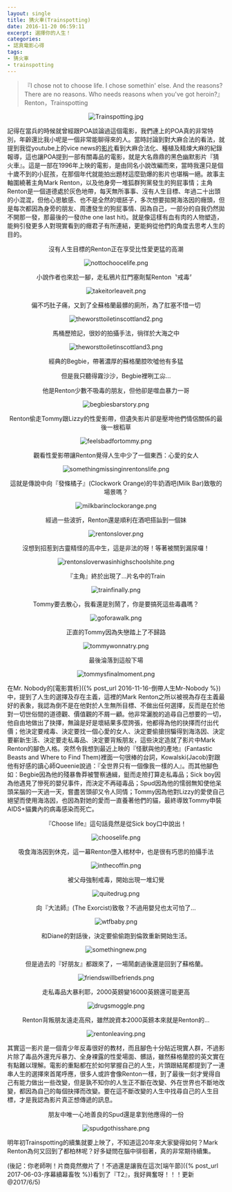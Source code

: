 ```yaml
---
layout: single
title: 猜火車(Trainspotting)
date: 2016-11-20 06:59:11
excerpt: 選擇你的人生！
categories:
- 認真電影心得
tags:
- 猜火車
- trainspotting
---
```


>『I chose not to choose life. I chose somethin' else. And the reasons? There are no reasons. Who needs reasons when you've got heroin?』 Renton，Trainspotting

<p style="text-align:center"><img alt="Trainspotting.jpg" src="https://pic.pimg.tw/kwbuster/1479625048-4147858758_n.jpg?v=1479625065" title="Trainspotting.jpg"></p>

記得在當兵的時候就曾經跟POA談論過這個電影，我們連上的POA真的非常特別，年齡還比我小呢是一個非常能聊得來的人。當時討論到對大麻合法的看法，就提到我從youtube上的vice news的[影片](https://www.youtube.com/watch?v=GhTYI3DeNgA&amp;t=2165s)看到大麻合法化、種植及精煉大麻的紀錄報導，這也讓POA提到一部有關毒品的電影，就是大名鼎鼎的黑色幽默影片『猜火車』。這是一部在1996年上映的電影，是由同名小說改編而來，當時我還只是個十歲不到的小屁孩，在那個年代就能拍出題材這麼勁爆的影片也堪稱一絕。故事主軸圍繞著主角Mark Renton，以及他身旁一堆狐群狗黨發生的狗屁事情；主角Renton是一個道德處於灰色地帶，每天無所事事、沒有人生目標、年過二十出頭的小混混，但他心思敏感、也不是全然的壞胚子，多次想要拋開海洛因的癮頭，但是每次都因為身旁的朋友、周遭發生的狗屁事情、因為自己，一部分的自我仍然拋不開那一發，那最後的一發(the one last hit)。就是像這樣有血有肉的人物塑造，能夠引發更多人對現實看到的癮君子有所連結，更能夠從他們的角度去思考人生的目的。

<p style="text-align: center;">沒有人生目標的Renton正在享受比性愛更猛的高潮</p>

<p style="text-align:center"><img alt="nottochoocelife.png" src="https://pic.pimg.tw/kwbuster/1479625027-2531131077_n.png" title="nottochoocelife.png"></p>

<p style="text-align: center;">小說作者也來尬一腳，走私鴉片肛門塞劑幫Renton〝戒毒〞</p>

<p style="text-align:center"><img alt="takeitorleaveit.png" src="https://pic.pimg.tw/kwbuster/1479625036-990728894_n.png" title="takeitorleaveit.png"></p>

<p style="text-align: center;">偏不巧肚子痛，又到了全蘇格蘭最髒的廁所，為了肛塞不惜一切</p>

<p style="text-align:center"><img alt="theworsttoiletinscottland2.png" src="https://pic.pimg.tw/kwbuster/1479625038-2599857430_n.png" title="theworsttoiletinscottland2.png"></p>

<p style="text-align: center;">馬桶歷險記，很妙的拍攝手法，徜徉於大海之中</p>

<p style="text-align:center"><img alt="theworsttoiletinscottland3.png" src="https://pic.pimg.tw/kwbuster/1479625040-3333057174_n.png" title="theworsttoiletinscottland3.png"></p>

<p style="text-align: center;">經典的Begbie，帶著濃厚的蘇格蘭腔吹噓他有多猛</p>

<p style="text-align: center;">但是我只聽得霧沙沙，Begbie裡咧工尛...</p>

<p style="text-align: center;">他是Renton少數不吸毒的朋友，但他卻是噬血暴力一哥</p>

<p style="text-align:center"><img alt="begbiesbarstory.png" src="https://pic.pimg.tw/kwbuster/1479625021-3238839435_n.png" title="begbiesbarstory.png"></p>

<p style="text-align: center;">Renton偷走Tommy跟Lizzy的性愛影帶，但遺失影片卻是壓垮他們情侶關係的最後一根稻草</p>

<p style="text-align:center"><img alt="feelsbadfortommy.png" src="https://pic.pimg.tw/kwbuster/1479625021-4123207327_n.png" title="feelsbadfortommy.png"></p>

<p style="text-align: center;">觀看性愛影帶讓Renton覺得人生中少了一個東西：心愛的女人</p>

<p style="text-align:center"><img alt="somethingmissinginrentonslife.png" src="https://pic.pimg.tw/kwbuster/1479625032-2661325439_n.png" title="somethingmissinginrentonslife.png"></p>

<p style="text-align: center;">這就是傳說中向『發條橘子』(Clockwork Orange)的牛奶酒吧(Milk Bar)致敬的場景嗎？</p>

<p style="text-align:center"><img alt="milkbarinclockorange.png" src="https://pic.pimg.tw/kwbuster/1479625026-3737109895_n.png" title="milkbarinclockorange.png"></p>

<p style="text-align: center;">經過一些波折，Renton還是順利在酒吧搭訕到一個妹</p>

<p style="text-align:center"><img alt="rentonslover.png" src="https://pic.pimg.tw/kwbuster/1479625029-2308838221_n.png" title="rentonslover.png"></p>

<p style="text-align: center;">沒想到招惹到古靈精怪的高中生，這是非法的呀！等著被關到漏尿囉！</p>

<p style="text-align:center"><img alt="rentonsloverwasinhighschoolshite.png" src="https://pic.pimg.tw/kwbuster/1479625031-2482940428_n.png" title="rentonsloverwasinhighschoolshite.png"></p>

<p style="text-align: center;">『主角』終於出現了...片名中的Train</p>

<p style="text-align:center"><img alt="trainfinally.png" src="https://pic.pimg.tw/kwbuster/1479625049-2598420941_n.png" title="trainfinally.png"></p>

<p style="text-align: center;">Tommy要去散心，我看還是別鬧了，你是要搞死這些毒蟲嗎？</p>

<p style="text-align:center"><img alt="goforawalk.png" src="https://pic.pimg.tw/kwbuster/1479625022-3078445874_n.png" title="goforawalk.png"></p>

<p style="text-align: center;">正直的Tommy因為失戀踏上了不歸路</p>

<p style="text-align:center"><img alt="tommywonnatry.png" src="https://pic.pimg.tw/kwbuster/1479625044-1771569863_n.png" title="tommywonnatry.png"></p>

<p style="text-align: center;">最後淪落到這般下場</p>

<p style="text-align:center"><img alt="tommysfinalmoment.png" src="https://pic.pimg.tw/kwbuster/1479625043-238761814_n.png" title="tommysfinalmoment.png"></p>

在Mr. Nobody的[電影賞析]({% post_url 2016-11-16-倒帶人生Mr-Nobody %})中，提到了人生的選擇及存在主義，這裡的Mark Renton之所以被視為存在主義最好的表象，我認為倒不是在他對於人生無所目標、不做出任何選擇，反而是在於他對一切世俗間的道德觀、價值觀的不屑一顧。他非常灑脫的追尋自己想要的一切，他自由地做出了抉擇，無論是好是壞結果多麼誇張，他都得為他的抉擇而付出代價；他決定要戒毒、決定要找一個心愛的女人、決定要偷搶拐騙得到海洛因、決定要嶄新生活、決定要走私毒品、決定要背叛朋友，這些決定造就了影片中Mark Renton的腳色人格。突然令我想到最近上映的『怪獸與他的產地』(Fantastic Beasts and Where to Find Them)裡面一句很棒的台詞，Kowalski(Jacob)對跟他有好感的讀心師Queenie說過：『全世界只有一個像我一樣的人』。而其他腳色如：Begbie因為他的殘暴魯莽被警察通緝，鋌而走險打算走私毒品；Sick boy因為他遇見了慘死的嬰兒事件，而決定不再碰毒品；Spud因為他的懦弱無知使他呆頭呆腦的一天過一天，嘗盡苦頭卻又令人同情；Tommy因為他對Lizzy的愛使自己絕望而使用海洛因，也因為對她的愛而一直養著他們的貓，最終導致Tommy申裝AIDS+貓糞內的病毒感染而死亡。

<p style="text-align: center;">『Choose life』這句話竟然是從Sick boy口中說出！</p>

<p style="text-align:center"><img alt="chooselife.png" src="https://pic.pimg.tw/kwbuster/1479625020-3114349785_n.png" title="chooselife.png"></p>

<p style="text-align: center;">吸食海洛因到休克，這一幕Renton墮入棺材中，也是很有巧思的拍攝手法</p>

<p style="text-align:center"><img alt="inthecoffin.png" src="https://pic.pimg.tw/kwbuster/1479625026-1937871205_n.png" title="inthecoffin.png"></p>

<p style="text-align: center;">被父母強制戒毒，開始出現一堆幻覺</p>

<p style="text-align:center"><img alt="quitedrug.png" src="https://pic.pimg.tw/kwbuster/1479625027-3036224000_n.png" title="quitedrug.png"></p>

<p style="text-align: center;">向『大法師』(The Exorcist)致敬？不過用嬰兒也太可怕了...</p>

<p style="text-align:center"><img alt="wtfbaby.png" src="https://pic.pimg.tw/kwbuster/1479625050-2912616023_n.png" title="wtfbaby.png"></p>

<p style="text-align: center;">和Diane的對話後，決定要偷偷跑到倫敦重新開始生活。</p>

<p style="text-align:center"><img alt="somethingnew.png" src="https://pic.pimg.tw/kwbuster/1479625036-3660228209_n.png" title="somethingnew.png"></p>

<p style="text-align: center;">但是過去的『好朋友』都跟來了，一場鬧劇過後還是回到了蘇格蘭。</p>

<p style="text-align:center"><img alt="friendswillbefriends.png" src="https://pic.pimg.tw/kwbuster/1479625021-2729760123_n.png" title="friendswillbefriends.png"></p>

<p style="text-align: center;">走私毒品大暴利耶，2000英鎊變16000英鎊還可能更高</p>

<p style="text-align:center"><img alt="drugsmoggle.png" src="https://pic.pimg.tw/kwbuster/1479625021-4187477414_n.png" title="drugsmoggle.png"></p>

<p style="text-align: center;">Renton背叛朋友遠走高飛，雖然說資本2000英鎊本來就是Renton的...</p>

<p style="text-align:center"><img alt="rentonleaving.png" src="https://pic.pimg.tw/kwbuster/1479625029-2225559906_n.png" title="rentonleaving.png"></p>

其實這一影片是一個青少年反毒很好的教材，而且腳色十分貼近現實人群，不過影片除了毒品外還充斥暴力、全身裸露的性愛場面、髒話，雖然蘇格蘭腔的英文實在有點難以理解。電影的重點都在於如何掌握自己的人生，片頭跟結尾都提到了一連串人生的選擇來首尾呼應，很多人或許會像Renton一樣，到了最後一刻才覺得自己有能力做出一些改變，但是孰不知你的人生正不斷在改變、外在世界也不斷地改變，都因為自己的每個抉擇而改變。要在這不斷改變的人生中找尋自己的人生目標，才是我認為影片真正想傳遞的訊息。

<p style="text-align: center;">朋友中唯一心地善良的Spud還是拿到他應得的一份</p>

<p style="text-align:center"><img alt="spudgothisshare.png" src="https://pic.pimg.tw/kwbuster/1479625036-1613081649_n.png" title="spudgothisshare.png"></p>

明年初Trainspotting的續集就要上映了，不知道這20年來大家變得如何？Mark Renton為何又回到了都柏林呢？好多疑問在腦中徘徊著，真的非常期待續集。


(後記：你老師咧！片商竟然撤片了！不過還是讓我在這次[端午節]({% post_url 2017-06-03-序幕續幕畜牧 %})看到了『T2』，我好興奮呀！！！更新@2017/6/5)
